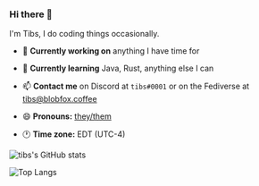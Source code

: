 ### Hi there 👋

I'm Tibs, I do coding things occasionally.

- 🔭 **Currently working on** anything I have time for

- 🌱 **Currently learning** Java, Rust, anything else I can

- 📫 **Contact me** on Discord at `tibs#0001` or on the Fediverse at [tibs@blobfox.coffee](https://blobfox.coffee/@tibs)

- 😄 **Pronouns:** [they/them](https://en.pronouns.page/@tibs)

- 🕐 **Time zone:** EDT (UTC-4)

![tibs's GitHub stats](https://github-readme-stats.vercel.app/api?username=tibinonest&theme=nightowl&show_icons=true&count_private=true)

![Top Langs](https://github-readme-stats.vercel.app/api/top-langs/?username=tibinonest&theme=nightowl&layout=compact)
